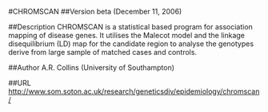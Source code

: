 #CHROMSCAN
##Version
beta (December 11, 2006)

##Description
CHROMSCAN is a statistical based program for association mapping of disease genes. It utilises the Malecot model and the linkage disequilibrium (LD) map for the candidate region to analyse the genotypes derive from large sample of matched cases and controls.

##Author
A.R. Collins (University of Southampton)

##URL
http://www.som.soton.ac.uk/research/geneticsdiv/epidemiology/chromscan/

